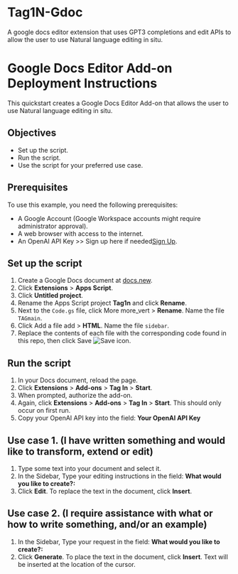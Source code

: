 # Tag1N-Gdoc
A google docs editor extension that uses GPT3 completions and edit APIs to allow the user to use Natural language editing in situ.

Google Docs Editor Add-on Deployment Instructions
====================================


This quickstart creates a Google Docs Editor Add-on that allows the user to use Natural language editing in situ.

Objectives
----------

*   Set up the script.
*   Run the script.
*   Use the script for your preferred use case.

Prerequisites
-------------

To use this example, you need the following prerequisites:

*   A Google Account (Google Workspace accounts might require administrator approval).
*   A web browser with access to the internet.
*   An OpenAI API Key >> Sign up here if needed[Sign Up](https://beta.openai.com/signup).

Set up the script
-----------------

1.  Create a Google Docs document at [docs.new](https://docs.google.com/document/create).
2.  Click **Extensions** \> **Apps Script**.
3.  Click **Untitled project**.
4.  Rename the Apps Script project **Tag1n** and click **Rename**.
5.  Next to the `Code.gs` file, click More more\_vert \> **Rename**. Name the file `TAGmain`.
6.  Click Add a file add \> **HTML**. Name the file `sidebar`.
7.  Replace the contents of each file with the corresponding code found in this repo, then click Save ![Save icon](https://fonts.gstatic.com/s/i/short-term/release/googlesymbols/save/default/24px.svg).

Run the script
--------------

1.  In your Docs document, reload the page.
2.  Click **Extensions** \> **Add-ons** \> **Tag In** \> **Start**.
3.  When prompted, authorize the add-on.
4.  Again, click **Extensions** \> **Add-ons** \> **Tag In** \> **Start**.  This should only occur on first run.
5.  Copy your OpenAI API key into the field: **Your OpenAI API Key**

Use case 1. (I have written something and would like to transform, extend or edit)
--------------

1.  Type some text into your document and select it.
2.  In the Sidebar, Type your editing instructions in the field: **What would you like to create?:**
3.  Click **Edit**. To replace the text in the document, click **Insert**.

Use case 2. (I require assistance with what or how to write something, and/or an example)
--------------

1.  In the Sidebar, Type your request in the field: **What would you like to create?:**
2.  Click **Generate**. To place the text in the document, click **Insert**. Text will be inserted at the location of the cursor.
